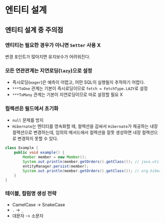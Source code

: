 # 엔티티 설계

## 엔티티 설계 중 주의점

### 엔티티는 필요한 경우가 아니면 `Setter` 사용 X

변경 포인트가 많아지면 유지보수가 어려워진다.

### 모든 연관관계는 지연로딩(`lazy`)으로 설정

- 즉시로딩(`eager`)은 예측이 어렵고, 어떤 SQL이 실행될지 추적하기 어렵다.
- `***ToOne` 관계는 기본이 즉시로딩이므로 `fetch = FetchType.LAZY`로 설정
- `***ToMany` 관계는 기본이 지연로딩이므로 따로 설정할 필요 X

### 컬렉션은 필드에서 초기화

- `null` 문제를 방지
- `Hibernate`는 엔티티를 영속화할 때, 컬렉션을 감싸서 `Hibernate`가 제공하는 내장 컬렉션으로 변경하는데, 임의의 메서드에서 컬렉션을 잘못 생성하면 내장 컬렉션으로 변경하지 못할 수 있다.

```java
class Example {
    public void example() {
        Member member = new Member();
        System.out.println(member.getOrders().getClass()); // java.util.ArrayList
        entityManager.persist(member);
        System.out.println(member.getOrders().getClass()); // org.hibernate.collection.internal.PersistentBag
    }
}
```

### 테이블, 컬럼명 생성 전략

- CamelCase -> SnakeCase
- `.` -> `_`
- 대문자 -> 소문자